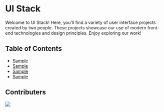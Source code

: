 # UI Stack
Welcome to UI Stack! Here, you'll find a variety of user interface projects created by two people. These projects showcase our use of modern front-end technologies and design principles. Enjoy exploring our work!

## Table of Contents

- [Sample](#sample)
- [Sample](#sample)
- [Sample](#sample)
- [Sample](#sample)

## Contributers
<a href="https://github.com/2-bytess/ui-stack/graphs/contributors">
  <img src="https://contrib.rocks/image?repo=2-bytess/ui-stack" />
</a>
